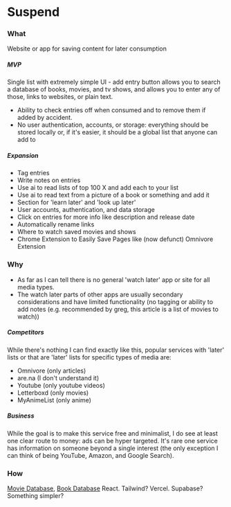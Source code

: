# Suspend
### What
Website or app for saving content for later consumption
##### MVP
Single list with extremely simple UI - add entry button allows you to search a database of books, movies, and tv shows, and allows you to enter any of those, links to websites, or plain text.
- Ability to check entries off when consumed and to remove them if added by accident.
- No user authentication, accounts, or storage: everything should be stored locally or, if it's easier, it should be a global list that anyone can add to
##### Expansion
- Tag entries
- Write notes on entries
- Use ai to read lists of top 100 X and add each to your list
- Use ai to read text from a picture of a book or something and add it
- Section for 'learn later' and 'look up later'
- User accounts, authentication, and data storage
- Click on entries for more info like description and release date
- Automatically rename links
- Where to watch saved movies and shows
- Chrome Extension to Easily Save Pages like (now defunct) Omnivore Extension
### Why
- As far as I can tell there is no general 'watch later' app or site for all media types.
- The watch later parts of other apps are usually secondary considerations and have limited functionality (no tagging or ability to add notes (e.g. recommended by greg, this article is a list of movies to watch))
##### Competitors
While there's nothing I can find exactly like this, popular services with 'later' lists or that are 'later' lists for specific types of media are:
- Omnivore (only articles)
- are.na (I don't understand it)
- Youtube (only youtube videos)
- Letterboxd (only movies)
- MyAnimeList (only anime)
##### Business
While the goal is to make this service free and minimalist, I do see at least one clear route to money: ads can be hyper targeted. It's rare one service has information on someone beyond a single interest (the only exception I can think of being YouTube, Amazon, and Google Search).
### How
[Movie Database](https://www.omdbapi.com/), [Book Database](https://isbndb.com/apidocs/v2)
React. Tailwind? Vercel. Supabase? Something simpler?
